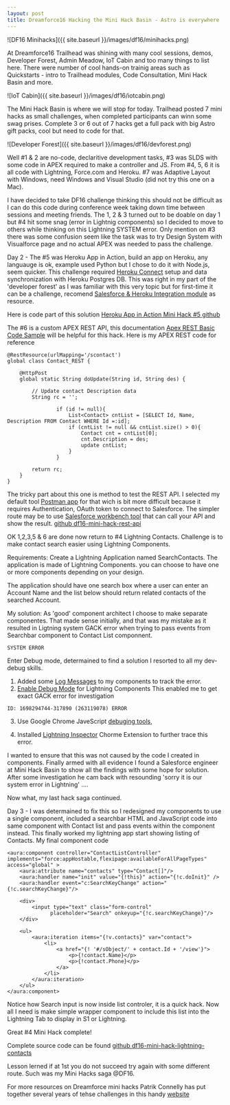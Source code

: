 ```yaml
---
layout: post
title: Dreamforce16 Hacking the Mini Hack Basin - Astro is everywhere
---
```

![DF16 Minihacks]({{ site.baseurl }}/images/df16/minihacks.png)

At Dreamforce16 Trailhead was shining with many cool sessions, demos, Developer Forest, Admin Meadow, IoT Cabin and too many things to list here. There were number of cool hands-on trainig areas such as Quickstarts - intro to Trailhead modules, Code Consultation, Mini Hack Basin and more. 

![IoT Cabin]({{ site.baseurl }}/images/df16/iotcabin.png)

The Mini Hack Basin is where we will stop for today. Trailhead posted 7 mini hacks as small challenges, when completed participants can winn some swag prises. Complete 3 or 6 out of 7 hacks get a full pack with big Astro gift packs, cool but need to code for that.

![Developer Forest]({{ site.baseurl }}/images/df16/devforest.png)

Well #1 & 2 are no-code, declaritive development tasks, #3 was SLDS with some code in APEX required to make a controller and JS. From #4, 5, 6 it is all code with Lightning, Force.com and Heroku. #7 was Adaptive Layout with Windows, need Windows and Visual Studio (did not try this one on a Mac).

I have decided to take DF16 challenge thinking this should not be difficult as I can do this code during conference week taking down time between sessions and meeting friends.
The 1, 2 & 3 turned out to be doable on day 1 but #4 hit some snag (error in Lightnig components) so I decided to move to others while thinking on this Lightning SYSTEM error. Only mention on #3 there was some confusion seem like the task was to try Design System with Visualforce page and no actual APEX was needed to pass the challenge.

Day 2 - The #5 was Heroku App in Action, build an app on Heroku, any languauge is ok, example used Python but I chose to do it with Node.js, seem quicker. This challenge required [Heroku Connect](https://www.heroku.com/connect) setup and data synchronization with Heroku Postgres DB. This was right in my part of the 'developer forest' as I was familiar with this very topic but for first-time it can be a challenge, recomend [Salesforce & Heroku Integration module](https://trailhead.salesforce.com/module/salesforce_heroku_integration) as resource. 

Here is code part of this solution [Heroku App in Action Mini Hack #5 github](https://github.com/iandrosov/df16-heroku-test)

The #6 is a custom APEX REST API, this documentation [Apex REST Basic Code Sample](https://developer.salesforce.com/docs/atlas.en-us.apexcode.meta/apexcode/apex_rest_code_sample_basic.htm) will be helpful for this hack. Here is my APEX REST code for reference

```
@RestResource(urlMapping='/scontact')
global class Contact_REST {

    @HttpPost
	global static String doUpdate(String id, String des) {
        
		// Update contact Description data
        String rc = '';
 
                if (id != null){
                    List<Contact> cntList = [SELECT Id, Name, Description FROM Contact WHERE Id =:id];
                    if (cntList != null && cntList.size() > 0){
                        Contact cnt = cntList[0];
                        cnt.Description = des;
                        update cntList;
                    }
                }

        return rc;
    }
}
```

The tricky part about this one is method to test the REST API. I selected my default tool [Postman app](https://www.getpostman.com/) for that wich is bit more difficult because it requires Authentication, OAuth token to connect to Salesforce. The simpler route may be to use [Salesforce workbench tool](https://workbench.developerforce.com/login.php) that can call your API and show the result.
[github df16-mini-hack-rest-api](https://github.com/iandrosov/df16-mini-hack-rest-api)

OK 1,2,3,5 & 6 are done now return to #4 Lightning Contacts. Challenge is to make contact search easier using Lightning Components.

Requirements: Create a Lightning Application named SearchContacts. The application is made of Lightning Components. you can choose to have one or more components depending on your design. 

The application should have one search box where a user can enter an Account Name and the list below should return related contacts of the searched Account.

My solution: As 'good' component architect I choose to make separate componentes. That made sense initially, and that was my mistake as it resulted in Ligtning system GACK error when trying to pass events from Searchbar component to Contact List componnent.

```
SYSTEM ERROR
```
Enter Debug mode, determained to find a solution I resorted to all my dev-debug skills. 

1. Added some [Log Messages](https://developer.salesforce.com/docs/atlas.en-us.lightning.meta/lightning/debug_log_messages.htm) to my components to track the error. 
2. [Enable Debug Mode](https://developer.salesforce.com/docs/atlas.en-us.lightning.meta/lightning/aura_debug_mode.htm) for Lightning Components This enabled me to get exact GACK error for investigation
```
ID: 1698294744-317890 (263119078) ERROR
```
3. Use Google Chrome JaveScript [debuging tools](https://developers.google.com/web/tools/chrome-devtools/), 

4. Installed [Lightning Inspector](https://developer.salesforce.com/docs/atlas.en-us.lightning.meta/lightning/inspector_intro.htm) Chorme Extension to further trace this error. 

I wanted to ensure that this was not caused by the code I created in components. Finally armed with all evidence I found a Salesforce engineer at Mini Hack Basin to show all the findings with some hope for solution. After some investigation he cam back with resounding 'sorry it is our system error in Lightning' ....

Now what, my last hack saga continued.

Day 3 - I was determained to fix this so I redesigned my components to use a single component, included a searchbar HTML and JavaScript code into same component with Contact list and pass events within the component instead. This finally worked my lightning app start showing listing of Contacts. My final component code

```
<aura:component controller="ContactListController" implements="force:appHostable,flexipage:availableForAllPageTypes" access="global" >
	<aura:attribute name="contacts" type="Contact[]"/>
    <aura:handler name="init" value="{!this}" action="{!c.doInit}" />
    <aura:handler event="c:SearchKeyChange" action="{!c.searchKeyChange}"/>

    <div>
        <input type="text" class="form-control"
              placeholder="Search" onkeyup="{!c.searchKeyChange}"/>
    </div>
    
    <ul>
        <aura:iteration items="{!v.contacts}" var="contact">
            <li>
                <a href="{! '#/sObject/' + contact.Id + '/view'}">
                    <p>{!contact.Name}</p>
                    <p>{!contact.Phone}</p>
                </a>
            </li>
        </aura:iteration>
    </ul>
</aura:component>
```
Notice how Search input is now inside list controler, it is a quick hack. Now all I need is make simple wrapper component to include this list into the Lightning Tab to display in S1 or Lightning.

Great #4 Mini Hack complete!

Complete source code can be found [github df16-mini-hack-lightning-contacts](https://github.com/iandrosov/df16-mini-hack-lightning-contacts)

Lesson lerned if at 1st you do not succeed try again with some different route. Such was my Mini Hacks saga @DF16.

For more resources on Dreamforce mini hacks Patrik Connelly has put together several years of tehse challenges in this handy [website](http://forcebuds.com/minihacks/)



